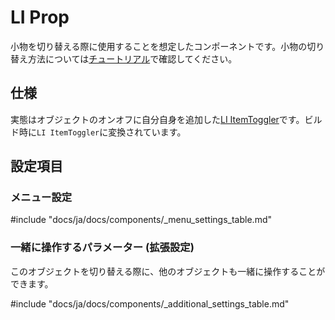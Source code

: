 # LI Prop

小物を切り替える際に使用することを想定したコンポーネントです。小物の切り替え方法については[チュートリアル](../../tutorial/toggle)で確認してください。

## 仕様

実態はオブジェクトのオンオフに自分自身を追加した[LI ItemToggler](itemtoggler)です。ビルド時に`LI ItemToggler`に変換されています。

## 設定項目

### メニュー設定

#include "docs/ja/docs/components/_menu_settings_table.md"

### 一緒に操作するパラメーター (拡張設定)

このオブジェクトを切り替える際に、他のオブジェクトも一緒に操作することができます。

#include "docs/ja/docs/components/_additional_settings_table.md"
